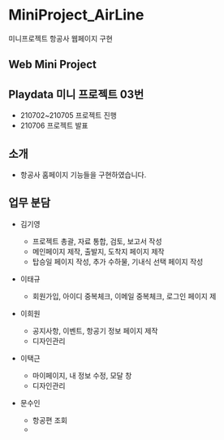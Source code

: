 # MiniProject_AirLine
 미니프로젝트 항공사 웹페이지 구현

## Web Mini Project 

## Playdata 미니 프로젝트 03번 
* 210702~210705 프로젝트 진행 
* 210706 프로젝트 발표 

## 소개
* 항공사 홈페이지 기능들을 구현하였습니다.

## 업무 분담

* 김기영 
  * 프로젝트 총괄, 자료 통합, 검토, 보고서 작성 
  * 메인페이지 제작, 출발지, 도착지 페이지 제작
  *  탑승일 페이지 작성, 추가 수하물, 기내식 선택 페이지 작성 

* 이태규 
  * 회원가입, 아이디 중복체크, 이메일 중복체크, 로그인 페이지 제

* 이희원
  * 공지사항, 이벤트, 항공기 정보 페이지 제작
  * 디자인관리

* 이택근
  * 마이페이지, 내 정보 수정, 모달 창 
  * 디자인관리

* 문수인 
  * 항공편 조회
  *


 
